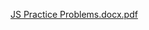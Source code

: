[JS Practice Problems.docx.pdf](https://github.com/user-attachments/files/18279370/JS.Practice.Problems.docx.pdf)

